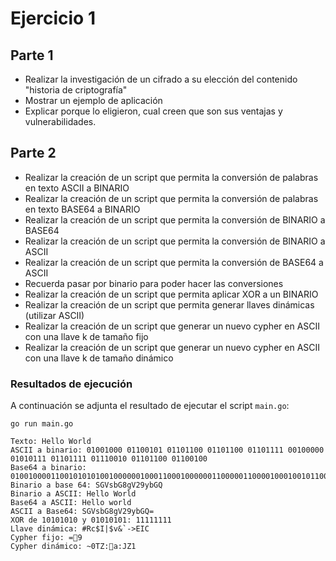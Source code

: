 # Ejercicio 1

## Parte 1

- Realizar la investigación de un cifrado a su elección del contenido "historia de criptografía"
- Mostrar un ejemplo de aplicación
- Explicar porque lo eligieron, cual creen que son sus ventajas y vulnerabilidades.

## Parte 2

- Realizar la creación de un script que permita la conversión de palabras en texto ASCII a BINARIO
- Realizar la creación de un script que permita la conversión de palabras en texto BASE64 a BINARIO
- Realizar la creación de un script que permita la conversión de BINARIO a BASE64
- Realizar la creación de un script que permita la conversión de BINARIO a ASCII
- Realizar la creación de un script que permita la conversión de BASE64 a ASCII
- Recuerda pasar por binario para poder hacer las conversiones
- Realizar la creación de un script que permita aplicar XOR a un BINARIO
- Realizar la creación de un script que permita generar llaves dinámicas (utilizar ASCII)
- Realizar la creación de un script que generar un nuevo cypher en ASCII con una llave k de tamaño fijo
- Realizar la creación de un script que generar un nuevo cypher en ASCII con una llave k de tamaño dinámico

### Resultados de ejecución

A continuación se adjunta el resultado de ejecutar el script `main.go`:

```shell
go run main.go
```

```text
Texto: Hello World
ASCII a binario: 01001000 01100101 01101100 01101100 01101111 00100000 01010111 01101111 01110010 01101100 01100100 
Base64 a binario: 010010000110010101010010000001000110001000000110000011000010001001011000000001000110010000
Binario a base 64: SGVsbG8gV29ybGQ
Binario a ASCII: Hello World
Base64 a ASCII: Hello world
ASCII a Base64: SGVsbG8gV29ybGQ=
XOR de 10101010 y 01010101: 11111111
Llave dinámica: #Rc$I|$v&`->EIC
Cypher fijo: =9
Cypher dinámico: ~0TZ:a:JZ1
```